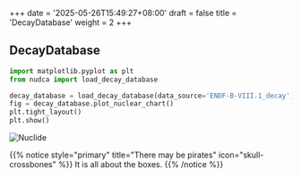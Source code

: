 +++
date = '2025-05-26T15:49:27+08:00'
draft = false
title = 'DecayDatabase'
weight = 2
+++

## DecayDatabase

```py { title="python" }
import matplotlib.pyplot as plt
from nudca import load_decay_database

decay_database = load_decay_database(data_source='ENDF-B-VIII.1_decay')
fig = decay_database.plot_nuclear_chart()
plt.tight_layout()
plt.show()
```

![Nuclide](../../images/nuclide_chart.png)


{{% notice style="primary" title="There may be pirates" icon="skull-crossbones" %}}
It is all about the boxes.
{{% /notice %}}